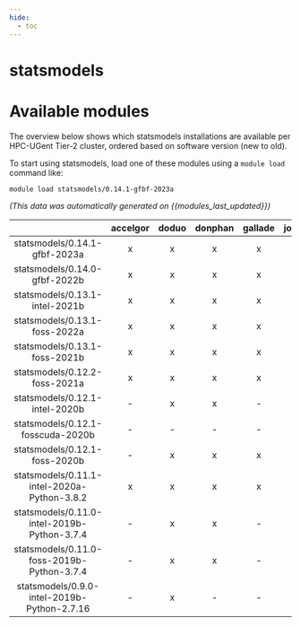 ```yaml
---
hide:
  - toc
---
```


statsmodels
===========

# Available modules


The overview below shows which statsmodels installations are available per HPC-UGent Tier-2 cluster, ordered based on software version (new to old).

To start using statsmodels, load one of these modules using a `module load` command like:

```shell
module load statsmodels/0.14.1-gfbf-2023a
```

*(This data was automatically generated on {{modules_last_updated}})*  

| |accelgor|doduo|donphan|gallade|joltik|shinx|skitty|
| :---: | :---: | :---: | :---: | :---: | :---: | :---: | :---: |
|statsmodels/0.14.1-gfbf-2023a|x|x|x|x|x|x|x|
|statsmodels/0.14.0-gfbf-2022b|x|x|x|x|x|-|-|
|statsmodels/0.13.1-intel-2021b|x|x|x|x|x|-|-|
|statsmodels/0.13.1-foss-2022a|x|x|x|x|x|-|-|
|statsmodels/0.13.1-foss-2021b|x|x|x|x|x|-|-|
|statsmodels/0.12.2-foss-2021a|x|x|x|x|x|-|-|
|statsmodels/0.12.1-intel-2020b|-|x|x|-|x|-|-|
|statsmodels/0.12.1-fosscuda-2020b|-|-|-|-|x|-|-|
|statsmodels/0.12.1-foss-2020b|-|x|x|x|x|-|-|
|statsmodels/0.11.1-intel-2020a-Python-3.8.2|x|x|x|x|x|-|-|
|statsmodels/0.11.0-intel-2019b-Python-3.7.4|-|x|x|-|x|-|-|
|statsmodels/0.11.0-foss-2019b-Python-3.7.4|-|x|x|-|x|-|-|
|statsmodels/0.9.0-intel-2019b-Python-2.7.16|-|x|-|-|-|-|-|
